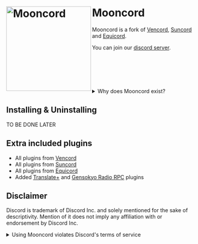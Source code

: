 # Mooncord [<img src="https://api.serversmp.xyz/upload/6696ae127036ecb33d717ada.webp" width="225" align="left" alt="Mooncord">](https://github.com/ForkPrince/Mooncord)

Mooncord is a fork of [Vencord](https://github.com/Vendicated/Vencord), [Suncord](https://github.com/verticalsync/Suncord) and [Equicord](https://github.com/Equicord/Equicord).

You can join our [discord server](https://discord.com/invite/zXnVNWjwvy).<br><br></br></br></br></br>

<details>
  <summary>Why does Mooncord exist?</summary>
  Mooncord started as a fork, adding modified plugins I made for Vencord but then I found <a href="https://github.com/verticalsync/Suncord">Suncord</a> and <a href="https://github.com/Equicord/Equicord">Equicord</a> so decided to make the ultimate fork by combining both.
</details>

## Installing & Uninstalling

TO BE DONE LATER

## Extra included plugins

- All plugins from [Vencord](https://github.com/Vendicated/Vencord)
- All plugins from [Suncord](https://github.com/verticalsync/Suncord)
- All plugins from [Equicord](https://github.com/Equicord/Equicord)
- Added [Translate+](https://github.com/ForkPrince/TranslatePlus) and [Gensokyo Radio RPC](https://github.com/ForkPrince/GensokyoRadioRPC) plugins

## Disclaimer

Discord is trademark of Discord Inc. and solely mentioned for the sake of descriptivity.
Mention of it does not imply any affiliation with or endorsement by Discord Inc.

<details>
  <summary>Using Mooncord violates Discord's terms of service</summary>
  Client modifications are against Discord’s Terms of Service.

  However, Discord is pretty indifferent about them and there are no known cases of users getting banned for using client mods! So you should generally be fine as long as you don’t use any plugins that implement abusive behaviour. But no worries, all inbuilt plugins are safe to use!

  Regardless, if your account is very important to you and it getting disabled would be a disaster for you, you should probably not use any client mods (not exclusive to Mooncord), just to be safe

  Additionally, make sure not to post screenshots with Mooncord in a server where you might get banned for it
</details>

